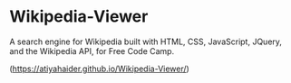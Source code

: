 # Wikipedia-Viewer

A search engine for Wikipedia built with HTML, CSS, JavaScript, JQuery, and the Wikipedia API, for Free Code Camp.

(https://atiyahaider.github.io/Wikipedia-Viewer/)